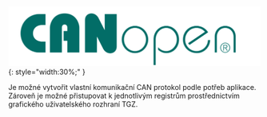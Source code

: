 ![CANopen logo](../../../../source/img/CANopenLogo1.png){: style="width:30%;" }   

Je možné vytvořit vlastní komunikační CAN protokol podle potřeb aplikace.
Zároveň je možné přistupovat k jednotlivým registrům prostřednictvím grafického uživatelského rozhraní TGZ.